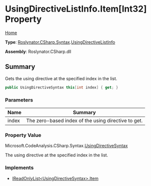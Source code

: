 # UsingDirectiveListInfo\.Item\[Int32\] Property

[Home](../../../../../README.md)

**Type**: [Roslynator.CSharp.Syntax](../../README.md)\.[UsingDirectiveListInfo](../README.md)

**Assembly**: Roslynator\.CSharp\.dll

## Summary

Gets the using directive at the specified index in the list\.

```csharp
public UsingDirectiveSyntax this[int index] { get; }
```

### Parameters

| Name | Summary |
| ---- | ------- |
| index | The zero\-based index of the using directive to get\.  |

### Property Value

Microsoft\.CodeAnalysis\.CSharp\.Syntax\.[UsingDirectiveSyntax](https://docs.microsoft.com/en-us/dotnet/api/microsoft.codeanalysis.csharp.syntax.usingdirectivesyntax)

The using directive at the specified index in the list\.

### Implements

* [IReadOnlyList\<UsingDirectiveSyntax>.Item](https://docs.microsoft.com/en-us/dotnet/api/system.collections.generic.ireadonlylist-1.item)

